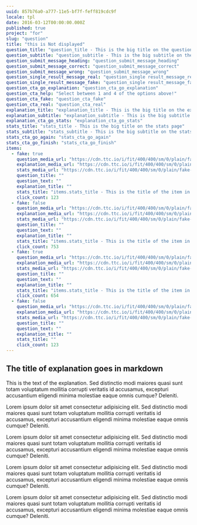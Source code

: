 ```yaml
---
uuid: 857b76a0-a777-11e5-bf7f-feff819cdc9f
locale: tpl
date: 2016-03-12T00:00:00.000Z
published: true
project: "for"
slug: "question"
title: "this is Not displayed"
question_title: "question_title - This is the big title on the question page"
question_subtitle: "question_subtitle - This is the big subtitle on the question page"
question_submit_message_heading: "question_submit_message_heading"
question_submit_message_correct: "question_submit_message_correct"
question_submit_message_wrong: "question_submit_message_wrong"
question_single_result_message_real: "question_single result_message_real"
question_single_result_message_fake: "question_single result_message_fake"
question_cta_go_explanation: "question_cta_go_explanation"
question_cta_help: "Select between 1 and 4 of the options above!"
question_cta_fake: "question_cta_fake"
question_cta_real: "question_cta_real"
explanation_title: "explanation_title - This is the big title on the explanation page"
explanation_subtitle: "explanation_subtitle - This is the big subtitle on the explanation page"
explanation_cta_go_stats: "explanation_cta_go_stats"
stats_title: "stats_title - This is the big title on the stats page"
stats_subtitle: "stats_subtitle - This is the big subtitle on the stats page"
stats_cta_go_again: "stats_cta_go_again"
stats_cta_go_finish: "stats_cta_go_finish"
items:
  - fake: true
    question_media_url: "https://cdn.ttc.io/i/fit/400/400/sm/0/plain/fake-or-real-news-edition/2.jpg"
    explanation_media_url: "https://cdn.ttc.io/i/fit/400/400/sm/0/plain/fake-or-real-news-edition/2.jpg"
    stats_media_url: "https://cdn.ttc.io/i/fit/400/400/sm/0/plain/fake-or-real-news-edition/2.jpg"
    question_title: ""
    question_text: ""
    explanation_title: ""
    stats_title: "items.stats_title - This is the title of the item in stats page"
    click_count: 123
  - fake: false
    question_media_url: "https://cdn.ttc.io/i/fit/400/400/sm/0/plain/fake-or-real-news-edition/2.jpg"
    explanation_media_url: "https://cdn.ttc.io/i/fit/400/400/sm/0/plain/fake-or-real-news-edition/2.jpg"
    stats_media_url: "https://cdn.ttc.io/i/fit/400/400/sm/0/plain/fake-or-real-news-edition/2.jpg"
    question_title: ""
    question_text: ""
    explanation_title: ""
    stats_title: "items.stats_title - This is the title of the item in stats page"
    click_count: 753
  - fake: true
    question_media_url: "https://cdn.ttc.io/i/fit/400/400/sm/0/plain/fake-or-real-news-edition/2.jpg"
    explanation_media_url: "https://cdn.ttc.io/i/fit/400/400/sm/0/plain/fake-or-real-news-edition/2.jpg"
    stats_media_url: "https://cdn.ttc.io/i/fit/400/400/sm/0/plain/fake-or-real-news-edition/2.jpg"
    question_title: ""
    question_text: ""
    explanation_title: ""
    stats_title: "items.stats_title - This is the title of the item in stats page"
    click_count: 654
  - fake: false
    question_media_url: "https://cdn.ttc.io/i/fit/400/400/sm/0/plain/fake-or-real-news-edition/2.jpg"
    explanation_media_url: "https://cdn.ttc.io/i/fit/400/400/sm/0/plain/fake-or-real-news-edition/2.jpg"
    stats_media_url: "https://cdn.ttc.io/i/fit/400/400/sm/0/plain/fake-or-real-news-edition/2.jpg"
    question_title: ""
    question_text: ""
    explanation_title: ""
    stats_title: ""
    click_count: 123
---
```

##  The title of explanation goes in markdown

This is the text of the explanation. Sed distinctio modi maiores quasi sunt totam voluptatum mollitia corrupti veritatis id accusamus, excepturi accusantium eligendi minima molestiae eaque omnis cumque? Deleniti.

Lorem ipsum dolor sit amet consectetur adipisicing elit. Sed distinctio modi maiores quasi sunt totam voluptatum mollitia corrupti veritatis id accusamus, excepturi accusantium eligendi minima molestiae eaque omnis cumque? Deleniti.

Lorem ipsum dolor sit amet consectetur adipisicing elit. Sed distinctio modi maiores quasi sunt totam voluptatum mollitia corrupti veritatis id accusamus, excepturi accusantium eligendi minima molestiae eaque omnis cumque? Deleniti.

Lorem ipsum dolor sit amet consectetur adipisicing elit. Sed distinctio modi maiores quasi sunt totam voluptatum mollitia corrupti veritatis id accusamus, excepturi accusantium eligendi minima molestiae eaque omnis cumque? Deleniti.

Lorem ipsum dolor sit amet consectetur adipisicing elit. Sed distinctio modi maiores quasi sunt totam voluptatum mollitia corrupti veritatis id accusamus, excepturi accusantium eligendi minima molestiae eaque omnis cumque? Deleniti.